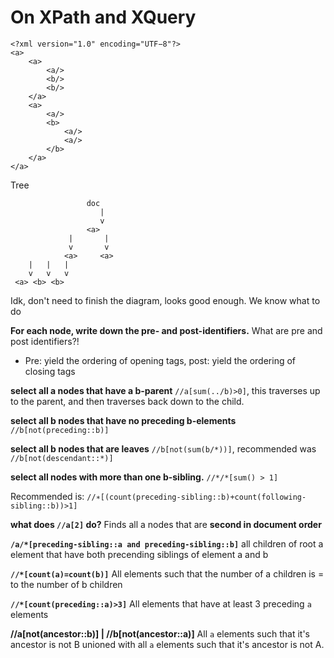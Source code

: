# On XPath and XQuery
```
<?xml version="1.0" encoding="UTF−8"?>
<a>
	<a>
		<a/>
		<b/>
		<b/>
	</a>
	<a>
		<a/>
		<b>
			<a/>
			<a/>
		</b>
	</a>
</a>
```

Tree

```
				 doc
					|
					v
				 <a>
			 |       |
			 v       v
			<a>     <a>
	|   |   |
	v   v   v
 <a> <b> <b>

```

Idk, don't need to finish the diagram, looks good enough. We know what to do

**For each node, write down the pre- and post-identifiers.**
What are pre and post identifiers?!

- Pre: yield the ordering of opening tags, post: yield the ordering of closing tags

**select all a nodes that have a b-parent**
`//a[sum(../b)>0]`, this traverses up to the parent, and then traverses back down to the child.

**select all b nodes that have no preceding b-elements**
`//b[not(preceding::b)]`

**select all b nodes that are leaves**
`//b[not(sum(b/*))]`, recommended was `//b[not(descendant::*)]`

**select all nodes with more than one b-sibling.**
`//*/*[sum() > 1]`

Recommended is: `//∗[(count(preceding-sibling::b)+count(following-sibling::b))>1]`

**what does `//a[2]` do?**
Finds all a nodes that are **second in document order**

**`/a/*[preceding-sibling::a and preceding-sibling::b]`**
all children of root a element that have both precending siblings of element a and b

**`//*[count(a)=count(b)]`**
All elements such that the number of a children is = to the number of b children

**`//*[count(preceding::a)>3]`**
All elements that have at least 3 preceding `a` elements

**//a[not(ancestor::b)] | //b[not(ancestor::a)]**
All `a` elements such that it's ancestor is not B unioned with all `a` elements such that it's ancestor is not A.

